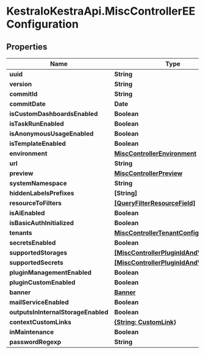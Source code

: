 # KestraIoKestraApi.MiscControllerEEConfiguration

## Properties

Name | Type | Description | Notes
------------ | ------------- | ------------- | -------------
**uuid** | **String** |  | [optional] 
**version** | **String** |  | [optional] 
**commitId** | **String** |  | [optional] 
**commitDate** | **Date** |  | [optional] 
**isCustomDashboardsEnabled** | **Boolean** |  | [optional] 
**isTaskRunEnabled** | **Boolean** |  | [optional] 
**isAnonymousUsageEnabled** | **Boolean** |  | [optional] 
**isTemplateEnabled** | **Boolean** |  | [optional] 
**environment** | [**MiscControllerEnvironment**](MiscControllerEnvironment.md) |  | [optional] 
**url** | **String** |  | [optional] 
**preview** | [**MiscControllerPreview**](MiscControllerPreview.md) |  | [optional] 
**systemNamespace** | **String** |  | [optional] 
**hiddenLabelsPrefixes** | **[String]** |  | [optional] 
**resourceToFilters** | [**[QueryFilterResourceField]**](QueryFilterResourceField.md) |  | [optional] 
**isAiEnabled** | **Boolean** |  | [optional] 
**isBasicAuthInitialized** | **Boolean** |  | [optional] 
**tenants** | [**MiscControllerTenantConfigurationInfo**](MiscControllerTenantConfigurationInfo.md) |  | [optional] 
**secretsEnabled** | **Boolean** |  | [optional] 
**supportedStorages** | [**[MiscControllerPluginIdAndVersion]**](MiscControllerPluginIdAndVersion.md) |  | [optional] 
**supportedSecrets** | [**[MiscControllerPluginIdAndVersion]**](MiscControllerPluginIdAndVersion.md) |  | [optional] 
**pluginManagementEnabled** | **Boolean** |  | [optional] 
**pluginCustomEnabled** | **Boolean** |  | [optional] 
**banner** | [**Banner**](Banner.md) |  | [optional] 
**mailServiceEnabled** | **Boolean** |  | [optional] 
**outputsInInternalStorageEnabled** | **Boolean** |  | [optional] 
**contextCustomLinks** | [**{String: CustomLink}**](CustomLink.md) |  | [optional] 
**inMaintenance** | **Boolean** |  | [optional] 
**passwordRegexp** | **String** |  | [optional] 


